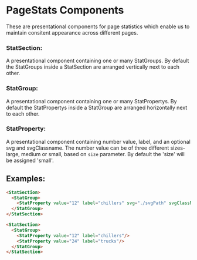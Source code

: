 PageStats Components
=================================

These are presentational components for page statistics which enable us to maintain consitent appearance across different pages.

### StatSection: 

A presentational component containing one or many StatGroups. By default the StatGroups inside a StatSection are arranged vertically next to each other.
 
### StatGroup: 

A presentational component containing one or many StatPropertys. By default the StatPropertys inside a StatGroup are arranged horizontally next to each other.

### StatProperty: 

A presentational component containing number value, label, and an optional svg and svgClassname. The number value can be of three different sizes- large, medium or small, based on `size` parameter. By default the 'size' will be assigned 'small'.

## Examples: 

```html
<StatSection>
  <StatGroup>
    <StatProperty value="12" label="chillers" svg="./svgPath" svgClassName="exmpleCssClass" size="large"/>
  </StatGroup>
</StatSection>
```

```html
<StatSection>
  <StatGroup>
    <StatProperty value="12" label="chillers"/>
    <StatProperty value="24" label="trucks"/>
  </StatGroup>
</StatSection>
```
